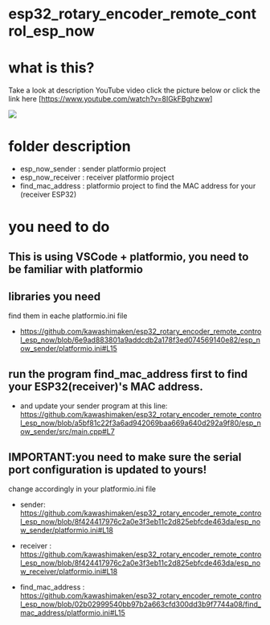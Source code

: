 # esp32_rotary_encoder_remote_control_esp_now


# what is this?

Take a look at description YouTube video click the picture below or click the link here [https://www.youtube.com/watch?v=8IGkFBghzww]

[![](https://img.youtube.com/vi/8IGkFBghzww/0.jpg)](https://www.youtube.com/watch?v=8IGkFBghzww)

# folder description

* esp_now_sender : sender platformio project
* esp_now_receiver : receiver platformio project
* find_mac_address : platformio project to find the MAC address for your (receiver ESP32)


# you need to do

## This is using VSCode + platformio, you need to be familiar with platformio

## libraries you need

find them in eache platformio.ini file

* https://github.com/kawashimaken/esp32_rotary_encoder_remote_control_esp_now/blob/6e9ad883801a9addcdb2a178f3ed074569140e82/esp_now_sender/platformio.ini#L15

## run the program find_mac_address first to find your ESP32(receiver)'s MAC address.

* and update your sender program at this line: https://github.com/kawashimaken/esp32_rotary_encoder_remote_control_esp_now/blob/a5bf81c22f3a6ad942069baa669a640d292a9f80/esp_now_sender/src/main.cpp#L7

## IMPORTANT:you need to make sure the serial port configuration is updated to yours!
change accordingly in your platformio.ini file

* sender: https://github.com/kawashimaken/esp32_rotary_encoder_remote_control_esp_now/blob/8f424417976c2a0e3f3eb11c2d825ebfcde463da/esp_now_sender/platformio.ini#L18

* receiver : https://github.com/kawashimaken/esp32_rotary_encoder_remote_control_esp_now/blob/8f424417976c2a0e3f3eb11c2d825ebfcde463da/esp_now_receiver/platformio.ini#L18

* find_mac_address : https://github.com/kawashimaken/esp32_rotary_encoder_remote_control_esp_now/blob/02b02999540bb97b2a663cfd300dd3b9f7744a08/find_mac_address/platformio.ini#L15



